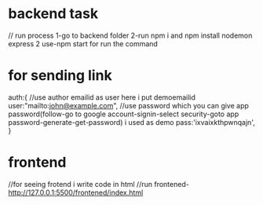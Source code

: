 # backend task
// run process
1-go to backend folder
2-run npm i and npm install nodemon  express
2 use-npm start for run the command

# for sending link 
auth:{
    //use author emailid as user here i put demoemailid
    user:"mailto:john@example.com",
    //use password which you can give app password(follow-go to google account-signin-select security-goto app password-generate-get-password) i used as demo
    pass:'ixvaixkthpwnqajn',
  }

# frontend
//for seeing frotend i write code in html
//run  frontened-http://127.0.0.1:5500/frontened/index.html